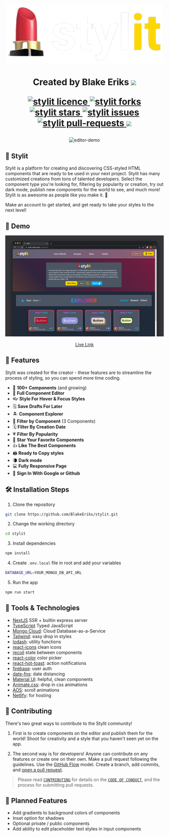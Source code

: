 <div align="center">
  <img src="public/img/stylit.png" alt="logo" width="500">
</div>
<h1>
  <p align="center">
    Created by Blake Eriks 
    <a href="http://twitter.com/be_lockay">
      <img src="http://assets.stickpng.com/images/580b57fcd9996e24bc43c53e.png" style="height:30px;"> </img>
    </a>
  </p>
  <p align="center">
    <a href="https://github.com/blakeeriks/stylit/blob/master/LICENSE" target="blank">
      <img src="https://img.shields.io/github/license/blakeeriks/stylit?style=flat-square" alt="stylit licence" />
    </a>
    <a href="https://github.com/blakeeriks/stylit/fork" target="blank">
      <img src="https://img.shields.io/github/forks/blakeeriks/stylit?style=flat-square" alt="stylit forks"/>
    </a>
    <a href="https://github.com/blakeeriks/stylit/stargazers" target="blank">
      <img src="https://img.shields.io/github/stars/blakeeriks/stylit?style=flat-square" alt="stylit stars"/>
    </a>
    <a href="https://github.com/blakeeriks/stylit/issues" target="blank">
      <img src="https://img.shields.io/github/issues/blakeeriks/stylit?style=flat-square" alt="stylit issues"/>
    </a>
    <a href="https://github.com/blakeeriks/stylit/pulls" target="blank">
      <img src="https://img.shields.io/github/issues-pr/blakeeriks/stylit?style=flat-square" alt="stylit pull-requests"/>
    </a>
    <a href="https://twitter.com/intent/tweet?text=Checkout%20%F0%9F%92%84stylit%20from%20%40be_lockay%20and%20browse%20more%20than%20100%20styled%20components%2C%20ready%20to%20be%20used%20in%20your%20next%20project!%20%F0%9F%8F%84%20%0A%0A%23DevCommunity%0A%0A&url=stylit.netlify.app"><img src="https://img.shields.io/twitter/url?label=Share%20on%20Twitter&style=social&url=https%3A%2F%2Fgithub.com%2Fblakeeriks%2Fstylit"></a>
  </p>
  
</h1>

<p align="center"><img src="public/img/demo.gif" alt="editor-demo" width="550" /></p>


## 💄 Stylit

Stylit is a platform for creating and discovering CSS-styled HTML components that are ready to be used in your next project. Stylit has many customized creations from tons of talented developers. Select the component type you're looking for, filtering by popularity or creation, try out dark mode, publish new components for the world to see, and much more! Stylit is as awesome as people like you make it. 🤙

Make an account to get started, and get ready to take your styles to the next level!

## 🚀 Demo

<a href="https://stylit.netlify.app/" target="blank">
  <img src="public/img/components.png" />
</a>
<p align="center">
  <a href="https://bitsi.netlify.app/">
    Live Link
  </a>
</p>

## 🔔 Features

Stylit was created for the creator - these features are to streamline the process of styling, so you can spend more time coding.

- 💯 **100+ Components** (and growing)
- 🎨 **Full Component Editor**
- 👓 **Style For Hover & Focus Styles**
- 🗒️ **Save Drafts For Later**
- 🏝️ **Component Explorer**
- 🎩 **Filter by Component** (3 Components)
- 🗓️ **Filter By Creation Date**
- 💗 **Filter By Popularity**
- 🌟 **Star Your Favorite Components**
- 👍 **Like The Best Components**
- 🖨️ **Ready to Copy styles**
- 🌘 **Dark mode**
- 💻 **Fully Responsive Page**
- 🔀 **Sign In With Google or Github**

## 🛠️ Installation Steps

1. Clone the repository

```bash
git clone https://github.com/BlakeEriks/stylit.git
```

2. Change the working directory

```bash
cd stylit
```

3. Install dependencies

```bash
npm install
```

4. Create `.env.local` file in root and add your variables

```bash
DATABASE_URL=YOUR_MONGO_DB_API_URL
```

5. Run the app

```bash
npm run start
```

## 📡 Tools & Technologies

- [NextJS](https://nextjs.org/) SSR + builtin express server
- [TypeScript](https://www.typescriptlang.org/) Typed JavaScript
- [Mongo Cloud](https://www.mongodb.com/cloud): Cloud Database-as-a-Service
- [Tailwind](https://tailwindcss.com/): easy drop in styles
- [lodash](https://lodash.com/): utility functions
- [react-icons](https://react-icons.github.io/react-icons/) clean icons
- [recoil](https://recoiljs.org/) state between components
- [react-color](https://casesandberg.github.io/react-color/) color picker
- [react-hot-toast](https://react-hot-toast.com/): action notifications
- [firebase](https://firebase.google.com/): user auth
- [date-fns](https://date-fns.org/): date distancing
- [Material UI](http://material-ui.com/): helpful, clean components
- [Animate.css](https://animate.style/): drop in css animations
- [AOS](https://michalsnik.github.io/aos/): scroll animations
- [Netlify](http://netlify.com/): for hosting

## 🍰 Contributing

There's two great ways to contribute to the Stylit community!

1. First is to create components on the editor and publish them for the world! Shoot for creativity and a style that you haven't seen yet on the app.

2. The second way is for developers! Anyone can contribute on any features or create one on their own. Make a pull request following the guidelines. Use the [GitHub Flow](https://guides.github.com/introduction/flow) model. Create a branch, add commits, and [open a pull request](https://github.com/blakeeriks/stylit/compare).

> Please read [`CONTRIBUTING`](CONTRIBUTING.md) for details on the [`CODE OF CONDUCT`](CODE_OF_CONDUCT.md), and the process for submitting pull requests.

## 📝 Planned Features

* Add gradients to background colors of components
* Inset option for shadows
* Optional private / public components
* Add ability to edit placeholder text styles in input components

